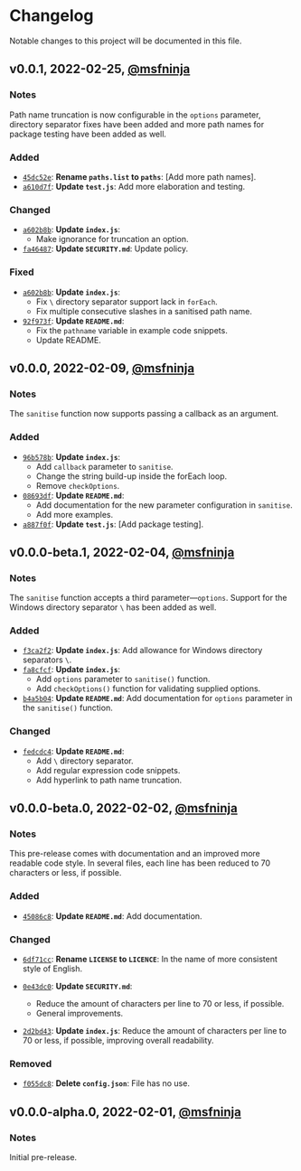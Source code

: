 # Changelog

Notable changes to this project will be documented in this file.

## v0.0.1, 2022-02-25, [@msfninja](https://github.com/msfninja)

### Notes

Path name truncation is now configurable in the `options` parameter,
directory separator fixes have been added and more path names for
package testing have been added as well.

### Added

 - [`45dc52e`](https://github.com/kerig-it/node-sanitiser/commit/45dc52e29bef9c174caa1489626575b97f4d1a96):
 **Rename `paths.list` to `paths`**: [Add more path names].
 - [`a610d7f`](https://github.com/kerig-it/node-sanitiser/commit/a610d7fff61c711168023919213b8762ca7fc5ea):
 **Update `test.js`**: Add more elaboration and testing.

### Changed

 - [`a602b8b`](https://github.com/kerig-it/node-sanitiser/commit/a602b8b2dd43c30ef6409179cedbb34400b1f3b2):
 **Update `index.js`**:
   * Make ignorance for truncation an option.
 - [`fa46487`](https://github.com/kerig-it/node-sanitiser/commit/fa46487423f2946ccdafd3e623296a127d16a7a3):
 **Update `SECURITY.md`**: Update policy.

### Fixed

 - [`a602b8b`](https://github.com/kerig-it/node-sanitiser/commit/a602b8b2dd43c30ef6409179cedbb34400b1f3b2):
 **Update `index.js`**:
   * Fix `\` directory separator support lack in `forEach`.
   * Fix multiple consecutive slashes in a sanitised path name.
 - [`92f973f`](https://github.com/kerig-it/node-sanitiser/commit/92f973f928db339e53a7c29c84a304b2bb880094):
 **Update `README.md`**:
   * Fix the `pathname` variable in example code snippets.
   * Update README.

## v0.0.0, 2022-02-09, [@msfninja](https://github.com/msfninja)

### Notes

The `sanitise` function now supports passing a callback as an
argument.

### Added

 - [`96b578b`](https://github.com/kerig-it/node-sanitiser/commit/96b578bf1bb9852f1cd5c3611e4ccb9927bb6c0d):
 **Update `index.js`**:
   * Add `callback` parameter to `sanitise`.
   * Change the string build-up inside the forEach loop.
   * Remove `checkOptions`.
 - [`08693df`](https://github.com/kerig-it/node-sanitiser/commit/08693dfb9c91f3bb94fd831ab9dd051d31256e96):
 **Update `README.md`**:
   * Add documentation for the new parameter configuration in `sanitise`.
   * Add more examples.
 - [`a887f0f`](https://github.com/kerig-it/node-sanitiser/commit/a887f0f6c07fed8cc2af45fc0b93df854051d75e):
 **Update `test.js`**: [Add package testing].

## v0.0.0-beta.1, 2022-02-04, [@msfninja](https://github.com/msfninja)

### Notes

The `sanitise` function accepts a third parameter&#8212;`options`.
Support for the Windows directory separator `\` has been added as
well.

### Added

 - [`f3ca2f2`](https://github.com/kerig-it/node-sanitiser/commit/f3ca2f276c4fa2da2133dba702a0d32d53ddf97a):
 **Update `index.js`**: Add allowance for Windows directory separators
 `\`.
 - [`fa8cfcf`](https://github.com/kerig-it/node-sanitiser/commit/fa8cfcfcfc7a48bccf9f29b221d3998e42d16455):
 **Update `index.js`**:
   * Add `options` parameter to `sanitise()` function.
   * Add `checkOptions()` function for validating supplied options.
 - [`b4a5b04`](https://github.com/kerig-it/node-sanitiser/commit/b4a5b0459d67d4a4f5b6014ea148a32a5404aec6):
 **Update `README.md`**: Add documentation for `options` parameter in
 the `sanitise()` function.

### Changed

 - [`fedcdc4`](https://github.com/kerig-it/node-sanitiser/commit/fedcdc40182802b0e3aefd4a6428c308c0f69d61):
 **Update `README.md`**:
   * Add `\` directory separator.
   * Add regular expression code snippets.
   * Add hyperlink to path name truncation.

## v0.0.0-beta.0, 2022-02-02, [@msfninja](https://github.com/msfninja)

### Notes

This pre-release comes with documentation and an improved more
readable code style. In several files, each line has been reduced to
70 characters or less, if possible.

### Added

 - [`45086c8`](https://github.com/kerig-it/node-sanitiser/commit/45086c8f05cee1ee9d0a253baeed4a2c085c9dc1):
 **Update `README.md`**: Add documentation.

### Changed

 - [`6df71cc`](https://github.com/kerig-it/node-sanitiser/commit/6df71ccd0fb519107eceb38ef2110a6b116dacf8):
 **Rename `LICENSE` to `LICENCE`**: In the name of more consistent
 style of English.

 - [`0e43dc0`](https://github.com/kerig-it/node-sanitiser/commit/0e43dc02d74b4b84fc53bcdb8c32484b92c61b48):
 **Update `SECURITY.md`**:
   * Reduce the amount of characters per line to 70 or less, if
   possible.
   * General improvements.

 - [`2d2bd43`](https://github.com/kerig-it/node-sanitiser/commit/2d2bd43386cfade47f706d1a55c0278bdeed509b):
 **Update `index.js`**: Reduce the amount of characters per line to 70
 or less, if possible, improving overall readability.

### Removed

 - [`f055dc8`](https://github.com/kerig-it/node-sanitiser/commit/f055dc83dfd098304a4f22defe0bf38ec759a3e7):
 **Delete `config.json`**: File has no use.

## v0.0.0-alpha.0, 2022-02-01, [@msfninja](https://github.com/msfninja)

### Notes

Initial pre-release.
